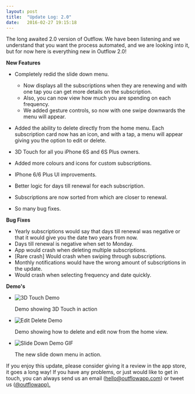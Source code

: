 ```yaml
---
layout: post
title:  "Update Log: 2.0"
date:   2016-02-27 19:15:18
---
```

The long awaited 2.0 version of Outflow. We have been listening and we understand that you want the process automated, and we are looking into it, but for now here is everything new in Outflow 2.0!

**New Features**

- Completely redid the slide down menu.
    - Now displays all the subscriptions when they are renewing and with one tap you can get more details on the subscription.
    - Also, you can now view how much you are spending on each frequency.
    - We added gesture controls, so now with one swipe downwards the menu will appear.

- Added the ability to delete directly from the home menu. Each subscription card now has an icon, and with a tap, a menu will appear giving you the option to edit or delete.
- 3D Touch for all you iPhone 6S and 6S Plus owners.
- Added more colours and icons for custom subscriptions.
- IPhone 6/6 Plus UI improvements.
- Better logic for days till renewal for each subscription.
- Subscriptions are now sorted from which are closer to renewal.
- So many bug fixes.

**Bug Fixes**

- Yearly subscriptions would say that days till renewal was negative or that it would give you the date two years from now.
- Days till renewal is negative when set to Monday.
- App would crash when deleting multiple subscriptions.
- [Rare crash] Would crash when swiping through subscriptions.
- Monthly notifications would have the wrong amount of subscriptions in the update.
- Would crash when selecting frequency and date quickly.

**Demo's**

<ul id="demo-display">
   <li>
      <img src="http://outflowapp.com/assets/img/3D-Touch-Demo.gif" alt="3D Touch Demo"/>
      <p>Demo showing 3D Touch in action</p>
   </li>
   <li>
      <img src="http://outflowapp.com/assets/img/Edit-Delete-Demo.gif" alt="Edit Delete Demo"/>
      <p>Demo showing how to delete and edit now from the home view.</p>
   </li>
   <li>
      <img src="http://outflowapp.com/assets/img/Slidedown-demo.gif" alt="Slide Down Demo GIF"/>
      <p>The new slide down menu in action.</p>
   </li>
</ul>

<p class="clear">If you enjoy this update, please consider giving it a review in the app store, it goes a long way! If you have any problems, or just would like to get in touch, you can always send us an email (<a href="mailto:hello@outflowapp.com">hello@outflowapp.com</a>) or tweet us (<a href="https://twitter.com/kirkbyo_">@outflowapp).</p>
